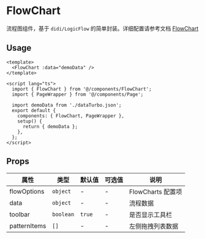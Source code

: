 # FlowChart

流程图组件，基于 `didi/LogicFlow` 的简单封装。详细配置请参考文档 [FlowChart](http://logic-flow.org/guide/start.html)

## Usage

```vue
<template>
  <FlowChart :data="demoData" />
</template>

<script lang="ts">
  import { FlowChart } from '@/components/FlowChart';
  import { PageWrapper } from '@/components/Page';

  import demoData from './dataTurbo.json';
  export default {
    components: { FlowChart, PageWrapper },
    setup() {
      return { demoData };
    },
  };
</script>
```

## Props

| 属性         | 类型      | 默认值 | 可选值 | 说明              |
| ------------ | --------- | ------ | ------ | ----------------- |
| flowOptions | `object`  | -      | -      | FlowCharts 配置项 |
| data         | `object`  | -      | -      | 流程数据          |
| toolbar      | `boolean` | `true` | -      | 是否显示工具栏    |
| patternItems | `[]`      | -      | -      | 左侧拖拽列表数据  |
